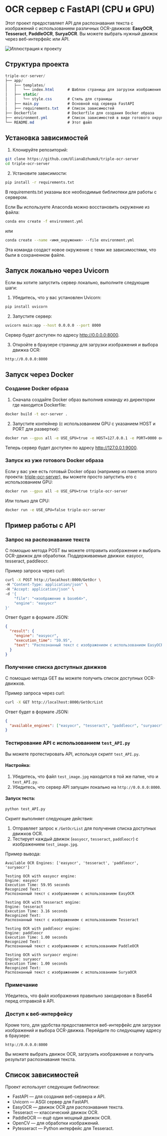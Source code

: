 # OCR сервер с FastAPI (CPU и GPU)

Этот проект предоставляет API для распознавания текста с изображений с использованием различных OCR-движков: **EasyOCR**, **Tesseract**, **PaddleOCR**, **SuryaOCR**. Вы можете выбрать нужный движок через веб-интерфейс или API.

![Иллюстрация к проекту](https://github.com/UlianaDzhumok/triple-ocr-server/blob/main/example.jpg)

## Структура проекта

  ```csharp
  triple-ocr-server/
  ├── app/
  │   ├── templates/
  │   │   └── index.html      # Шаблон страницы для загрузки изображения
  │   ├── static/
  │   │   └── style.css       # Стиль для страницы
  │   ├── main.py             # Основной код сервера FastAPI
  │   ├── requirements.txt    # Список зависимостей
  ├── Dockerfile              # Dockerfile для создания Docker образа
  ├── environment.yml         # Список зависимостей в виде готового окружения Anaconda
  └── README.md               # Этот файл
```
## Установка зависимостей

1. Клонируйте репозиторий:
```bash
git clone https://github.com/UlianaDzhumok/triple-ocr-server
cd triple-ocr-server
```
2. Установите зависимости:
```bash
pip install -r requirements.txt
```

В requirements.txt указаны все необходимые библиотеки для работы с сервером.

Если Вы используете Anaconda можно восстановить окружение из файла:


```bash
conda env create -f environment.yml
```
или
```bash
conda create --name <имя_окружения> --file environment.yml
```
Эта команда создаст новое окружение с теми же зависимостями, что были в сохраненном файле.

## Запуск локально через Uvicorn
Если вы хотите запустить сервер локально, выполните следующие шаги:

1. Убедитесь, что у вас установлен Uvicorn:
```bash
pip install uvicorn
```
2. Запустите сервер:
```bash
uvicorn main:app --host 0.0.0.0 --port 8000
```
Сервер будет доступен по адресу http://0.0.0.0:8000.

3. Откройте в браузере страницу для загрузки изображения и выбора движка OCR:

```arduino
http://0.0.0.0:8000
```
## Запуск через Docker
### Создание Docker образа
1. Сначала создайте Docker образ выполнив команду из директории где находится Dockerfile:
```bash
docker build -t ocr-server .
```
2. Запустите контейнер (с использованием GPU с указанием HOST и PORT для развертки):
```bash
docker run --gpus all -e USE_GPU=true -e HOST=127.0.0.1 -e PORT=9000 ocr-server
```
Теперь сервер будет доступен по адресу http://127.0.0.1:9000.

### Запуск из уже готового Docker образа
Если у вас уже есть готовый Docker образ (например из пакетов этого проекта: [triple-ocr-server](https://github.com/UlianaDzhumok?tab=packages&repo_name=triple-ocr-server)), вы можете просто запустить его с использованием GPU:
```bash
docker run --gpus all -e USE_GPU=true triple-ocr-server
```
Или только для CPU:
```bash
docker run -e USE_GPU=false triple-ocr-server
```
## Пример работы с API
### Запрос на распознавание текста
С помощью метода POST вы можете отправить изображение и выбрать OCR-движок для обработки. 
Поддерживаемые движки: easyocr, tesseract, paddleocr.

Пример запроса через curl:
```bash
curl -X POST http://localhost:8000/GetOcr \
-H "Content-Type: application/json" \
-H "Accept: application/json" \
-d '{
    "file": "<изображение в base64>",
    "engine": "easyocr"
}'
```
Ответ будет в формате JSON:

```json
{
  "result": {
    "engine": "easyocr",
    "execution_time": "59.95",
    "text": "Распознанный текст с изображением с использованием EasyOCR"
  }
}
```

### Получение списка доступных движков
С помощью метода GET вы можете получить список доступных OCR-движков.

Пример запроса через curl:
```bash
curl -X GET http://localhost:8000/GetOcrList
```
Ответ будет в формате JSON:

```json
{
  "available_engines": ["easyocr", "tesseract", "paddleocr", "suryaocr"]
}
```

### Тестирование API с использованием `test_API.py`
Вы можете протестировать API, используя скрипт `test_API.py`. 

#### Настройка:
1. Убедитесь, что файл `test_image.jpg` находится в той же папке, что и `test_API.py`.
2. Убедитесь, что сервер API запущен локально на `http://0.0.0.0:8000`.

#### Запуск теста:
```bash
python test_API.py
```

Скрипт выполняет следующие действия:
1. Отправляет запрос к `/GetOcrList` для получения списка доступных движков OCR.
2. Тестирует каждый движок (`easyocr`, `tesseract`, `paddleocr`) с изображением `test_image.jpg`.

Пример вывода:
```
Available OCR Engines: ['easyocr', 'tesseract', 'paddleocr', 'suryaocr']

Testing OCR with easyocr engine:
Engine: easyocr
Execution Time: 59.95 seconds
Recognized Text:
Распознанный текст с изображением с использованием EasyOCR

Testing OCR with tesseract engine:
Engine: tesseract
Execution Time: 3.16 seconds
Recognized Text:
Распознанный текст с изображением с использованием Tesseract

Testing OCR with paddleocr engine:
Engine: paddleocr
Execution Time: 1.00 seconds
Recognized Text:
Распознанный текст с изображением с использованием PaddleOCR

Testing OCR with suryaocr engine:
Engine: suryaocr
Execution Time: 1.00 seconds
Recognized Text:
Распознанный текст с изображением с использованием SuryaOCR
```

### Примечание
Убедитесь, что файл изображения правильно закодирован в Base64 перед отправкой в API.

### Доступ к веб-интерфейсу
Кроме того, для удобства предоставляется веб-интерфейс для загрузки изображений и выбора OCR-движка. Перейдите по следующему адресу в браузере:

```arduino
http://0.0.0.0:8000
```
Вы можете выбрать движок OCR, загрузить изображение и получить результат распознавания текста.

## Список зависимостей
Проект использует следующие библиотеки:

- FastAPI — для создания веб-сервера и API.
- Uvicorn — ASGI сервер для FastAPI.
- EasyOCR — движок OCR для распознавания текста.
- Tesseract — классический движок OCR.
- PaddleOCR — ещё один мощный движок OCR.
- OpenCV — для обработки изображений.
- Pytesseract — Python интерфейс для Tesseract.
